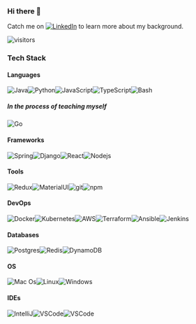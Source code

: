 ### Hi there 👋

<p align="">
	Catch me on <a href="https://www.linkedin.com/in/richard-trevorrow"><img src="https://img.shields.io/badge/LinkedIn--_.svg?style=social&logo=linkedin" alt="LinkedIn"></a> to learn more about my background.
</p>

 ![visitors](https://visitor-badge.glitch.me/badge?page_id=ratrevorrow)

<!-- Side projects that I'm currently working on:

- [Doctors Scheduler](https://github.com/ratrevorrow/doctors_scheduler)
- [RecommendME](https://github.com/ratrevorrow/RecommendMe)

Tech stack includes:
- ReactJS on frontend
- Django on backend
- PostgreSQL on DB -->

<!--
**ratrevorrow/ratrevorrow** is a ✨ _special_ ✨ repository because its `README.md` (this file) appears on your GitHub profile.
- 👯 I’m looking to collaborate on ...
- 🤔 I’m looking for help with ...
- 💬 Ask me about ...
- 📫 How to reach me: ...
- 😄 Pronouns: ...
- ⚡ Fun fact: ...
-->

### Tech Stack

#### Languages

<img alt="Java" src="https://img.shields.io/badge/Java-ED8B00?style=for-the-badge&logo=java&logoColor=white" /><img alt="Python" src="https://img.shields.io/badge/Python-3776AB?style=for-the-badge&logo=python&logoColor=white" /><img alt="JavaScript" src="https://img.shields.io/badge/JavaScript-F7DF1E?style=for-the-badge&logo=javascript&logoColor=black" /><img alt="TypeScript" src="https://img.shields.io/badge/-TypeScript-007ACC?style=flat-square&logo=typescript&logoColor=white" /><img alt="Bash" src="https://img.shields.io/badge/Shell_Script-121011?style=for-the-badge&logo=gnu-bash&logoColor=white" />

##### In the process of teaching myself

<img alt="Go" src="https://img.shields.io/badge/Go-00ADD8?style=for-the-badge&logo=go&logoColor=white" />

#### Frameworks

<img alt="Spring" src="https://img.shields.io/badge/Spring-6DB33F?style=for-the-badge&logo=spring&logoColor=white" /><img alt="Django" src="https://img.shields.io/badge/Django-092E20?style=for-the-badge&logo=django&logoColor=white" /><img alt="React" src="https://img.shields.io/badge/-React-45b8d8?style=flat-square&logo=react&logoColor=white" /><img alt="Nodejs" src="https://img.shields.io/badge/-Nodejs-43853d?style=flat-square&logo=Node.js&logoColor=white" />

#### Tools

<img alt="Redux" src="https://img.shields.io/badge/-Redux-764ABC?style=flat-square&logo=redux&logoColor=white" /><img alt="MaterialUI" src="https://img.shields.io/badge/Material--UI-0081CB?style=for-the-badge&logo=material-ui&logoColor=white" /><img alt="git" src="https://img.shields.io/badge/-Git-F05032?style=flat-square&logo=git&logoColor=white" /><img alt="npm" src="https://img.shields.io/badge/-NPM-CB3837?style=flat-square&logo=npm&logoColor=white" />

#### DevOps

<img alt="Docker" src="https://img.shields.io/badge/-Docker-46a2f1?style=flat-square&logo=docker&logoColor=white" /><img alt="Kubernetes" src="https://img.shields.io/badge/kubernetes-%23326ce5.svg?style=for-the-badge&logo=kubernetes&logoColor=white" /><img alt="AWS" src="https://img.shields.io/badge/Amazon_AWS-232F3E?style=for-the-badge&logo=amazon-aws&logoColor=white" /><img alt="Terraform" src="https://img.shields.io/badge/terraform-%235835CC.svg?style=for-the-badge&logo=terraform&logoColor=white" /><img alt="Ansible" src="https://img.shields.io/badge/ansible-%231A1918.svg?style=for-the-badge&logo=ansible&logoColor=white" /><img alt="Jenkins" src="https://img.shields.io/badge/jenkins-%232C5263.svg?style=for-the-badge&logo=jenkins&logoColor=white" />

#### Databases

<img alt="Postgres" src="https://img.shields.io/badge/postgres-%23316192.svg?style=for-the-badge&logo=postgresql&logoColor=white" /><img alt="Redis" src="https://img.shields.io/badge/redis-%23DD0031.svg?style=for-the-badge&logo=redis&logoColor=white" /><img alt="DynamoDB" src="https://img.shields.io/badge/Amazon%20DynamoDB-4053D6?style=for-the-badge&logo=Amazon%20DynamoDB&logoColor=white" />

#### OS

<img alt="Mac Os" src="https://img.shields.io/badge/mac%20os-000000?style=for-the-badge&logo=macos&logoColor=F0F0F0" /><img alt="Linux" src="https://img.shields.io/badge/Linux-FCC624?style=for-the-badge&logo=linux&logoColor=black" /><img alt="Windows" src="https://img.shields.io/badge/Windows-0078D6?style=for-the-badge&logo=windows&logoColor=white" />

#### IDEs

<img alt="IntelliJ" src="https://img.shields.io/badge/IntelliJIDEA-000000.svg?style=for-the-badge&logo=intellij-idea&logoColor=white" /><img alt="VSCode" src="https://img.shields.io/badge/Visual%20Studio%20Code-0078d7.svg?style=for-the-badge&logo=visual-studio-code&logoColor=white" /><img alt="VSCode" src="https://img.shields.io/badge/VIM-%2311AB00.svg?style=for-the-badge&logo=vim&logoColor=white" />

<!--START_SECTION:waka-->
<!--END_SECTION:waka-->
